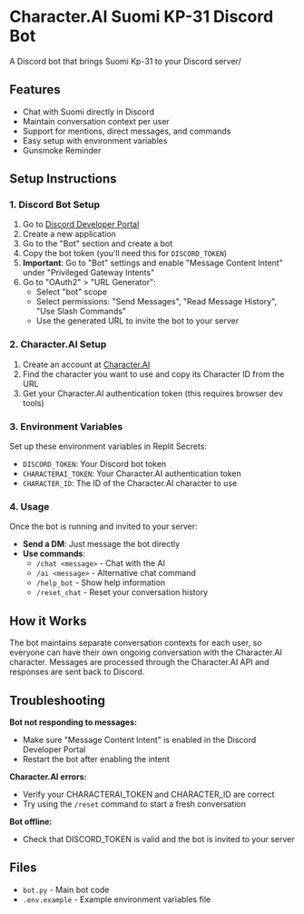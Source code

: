# Character.AI Suomi KP-31 Discord Bot

A Discord bot that brings Suomi Kp-31 to your Discord server/

## Features

- Chat with Suomi directly in Discord
- Maintain conversation context per user
- Support for mentions, direct messages, and commands
- Easy setup with environment variables
- Gunsmoke Reminder

## Setup Instructions

### 1. Discord Bot Setup

1. Go to [Discord Developer Portal](https://discord.com/developers/applications)
2. Create a new application
3. Go to the "Bot" section and create a bot
4. Copy the bot token (you'll need this for `DISCORD_TOKEN`)
5. **Important**: Go to "Bot" settings and enable "Message Content Intent" under "Privileged Gateway Intents"
6. Go to "OAuth2" > "URL Generator":
   - Select "bot" scope
   - Select permissions: "Send Messages", "Read Message History", "Use Slash Commands"
   - Use the generated URL to invite the bot to your server

### 2. Character.AI Setup

1. Create an account at [Character.AI](https://character.ai/)
2. Find the character you want to use and copy its Character ID from the URL
3. Get your Character.AI authentication token (this requires browser dev tools)

### 3. Environment Variables

Set up these environment variables in Replit Secrets:
- `DISCORD_TOKEN`: Your Discord bot token
- `CHARACTERAI_TOKEN`: Your Character.AI authentication token  
- `CHARACTER_ID`: The ID of the Character.AI character to use

### 4. Usage

Once the bot is running and invited to your server:

- **Send a DM**: Just message the bot directly
- **Use commands**:
  - `/chat <message>` - Chat with the AI
  - `/ai <message>` - Alternative chat command
  - `/help_bot` - Show help information
  - `/reset_chat` - Reset your conversation history

## How it Works

The bot maintains separate conversation contexts for each user, so everyone can have their own ongoing conversation with the Character.AI character. Messages are processed through the Character.AI API and responses are sent back to Discord.

## Troubleshooting

**Bot not responding to messages:**
- Make sure "Message Content Intent" is enabled in the Discord Developer Portal
- Restart the bot after enabling the intent

**Character.AI errors:**
- Verify your CHARACTERAI_TOKEN and CHARACTER_ID are correct
- Try using the `/reset` command to start a fresh conversation

**Bot offline:**
- Check that DISCORD_TOKEN is valid and the bot is invited to your server

## Files

- `bot.py` - Main bot code
- `.env.example` - Example environment variables file